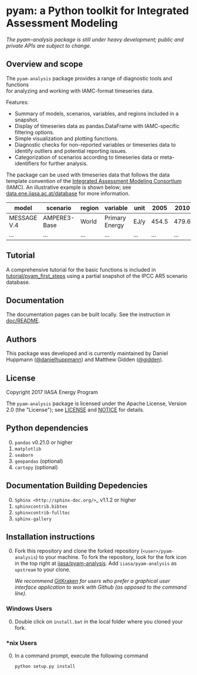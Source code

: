 pyam: a Python toolkit for Integrated Assessment Modeling
=========================================================

*The pyam-analysis package is still under heavy development; public and private APIs are subject to change.*

Overview and scope
------------------

The ``pyam-analysis`` package provides a range of diagnostic tools and functions  
for analyzing and working with IAMC-format timeseries data. 

Features:
- Summary of models, scenarios, variables, and regions included in a snapshot.
- Display of timeseries data as pandas.DataFrame with IAMC-specific filtering 
  options.
- Simple visualization and plotting functions.
- Diagnostic checks for non-reported variables or timeseries data to identify 
  outliers and potential reporting issues.
- Categorization of scenarios according to timeseries data or meta-identifiers 
  for further analysis.

The package can be used with timeseries data that follows the data template 
convention of the [Integrated Assessment Modeling Consortium](http://www.globalchange.umd.edu/iamc/) (IAMC).
An illustrative example is shown below;
see [data.ene.iiasa.ac.at/database](http://data.ene.iiasa.ac.at/database/) 
for more information.

| **model**    | **scenario** | **region** | **variable**   | **unit** | **2005** | **2010** | **2015** |
|--------------|--------------|------------|----------------|----------|----------|----------|----------|
| MESSAGE V.4  | AMPERE3-Base | World      | Primary Energy | EJ/y     |    454.5 |    479.6 |      ... |
| ...          | ...          | ...        | ...            | ...      |      ... |      ... |      ... |


Tutorial
--------

A comprehensive tutorial for the basic functions is included 
in [tutorial/pyam_first_steps](tutorial/pyam_first_steps.ipynb)
using a partial snapshot of the IPCC AR5 scenario database.

Documentation
-------------

The documentation pages can be built locally.
See the instruction in [doc/README](doc/README.md).

Authors
-------

This package was developed and is currently maintained 
by Daniel Huppmann ([@danielhuppmann](https://github.com/danielhuppmann/))
and Matthew Gidden ([@gidden](https://github.com/gidden)).

License
-------

Copyright 2017 IIASA Energy Program

The ``pyam-analysis`` package is licensed 
under the Apache License, Version 2.0 (the "License");
see [LICENSE](LICENSE) and [NOTICE](NOTICE.md) for details.

Python dependencies
-------------------

0. `pandas` v0.21.0 or higher
0. `matplotlib`
0. `seaborn`
0. `geopandas` (optional)
0. `cartopy` (optional)

Documentation Building Depedencies
----------------------------------

0. `Sphinx <http://sphinx-doc.org/>`_ v1.1.2 or higher
0. `sphinxcontrib.bibtex`
0. `sphinxcontrib-fulltoc`
0. `sphinx-gallery`

Installation instructions
-------------------------

0. Fork this repository and clone the forked repository (`<user>/pyam-analysis`)
   to your machine. To fork the repository, look for the fork icon in the top 
   right at [iiasa/pyam-analysis](https://github.com/iiasa/pyam-analysis).
   Add `iiasa/pyam-analysis` as `upstream` to your clone.

   *We recommend* [GitKraken](https://www.gitkraken.com/) *for users*
   *who prefer a graphical user interface application*
   *to work with Github (as opposed to the command line).*
   
### Windows Users

0. Double click on `install.bat` in the local folder where you cloned your fork.

### *nix Users

0. In a command prompt, execute the following command

    ```
    python setup.py install
    ```

